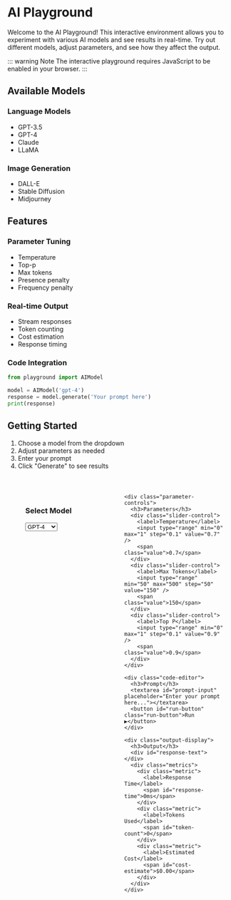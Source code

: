 # AI Playground

Welcome to the AI Playground! This interactive environment allows you to experiment with various AI models and see results in real-time. Try out different models, adjust parameters, and see how they affect the output.

::: warning Note
The interactive playground requires JavaScript to be enabled in your browser.
:::

## Available Models

### Language Models
- GPT-3.5
- GPT-4
- Claude
- LLaMA

### Image Generation
- DALL-E
- Stable Diffusion
- Midjourney

## Features

### Parameter Tuning
- Temperature
- Top-p
- Max tokens
- Presence penalty
- Frequency penalty

### Real-time Output
- Stream responses
- Token counting
- Cost estimation
- Response timing

### Code Integration
```python
from playground import AIModel

model = AIModel('gpt-4')
response = model.generate('Your prompt here')
print(response)
```

## Getting Started

1. Choose a model from the dropdown
2. Adjust parameters as needed
3. Enter your prompt
4. Click "Generate" to see results

<ClientOnly>
  <div class="playground-container">
    <div class="model-selector">
      <h3>Select Model</h3>
      <select id="model-select">
        <option value="gpt-4">GPT-4</option>
        <option value="gpt-3.5">GPT-3.5</option>
        <option value="claude">Claude</option>
        <option value="llama">LLaMA</option>
      </select>
    </div>

    <div class="parameter-controls">
      <h3>Parameters</h3>
      <div class="slider-control">
        <label>Temperature</label>
        <input type="range" min="0" max="1" step="0.1" value="0.7" />
        <span class="value">0.7</span>
      </div>
      <div class="slider-control">
        <label>Max Tokens</label>
        <input type="range" min="50" max="500" step="50" value="150" />
        <span class="value">150</span>
      </div>
      <div class="slider-control">
        <label>Top P</label>
        <input type="range" min="0" max="1" step="0.1" value="0.9" />
        <span class="value">0.9</span>
      </div>
    </div>

    <div class="code-editor">
      <h3>Prompt</h3>
      <textarea id="prompt-input" placeholder="Enter your prompt here..."></textarea>
      <button id="run-button" class="run-button">Run ▶️</button>
    </div>

    <div class="output-display">
      <h3>Output</h3>
      <div id="response-text"></div>
      <div class="metrics">
        <div class="metric">
          <label>Response Time</label>
          <span id="response-time">0ms</span>
        </div>
        <div class="metric">
          <label>Tokens Used</label>
          <span id="token-count">0</span>
        </div>
        <div class="metric">
          <label>Estimated Cost</label>
          <span id="cost-estimate">$0.00</span>
        </div>
      </div>
    </div>
  </div>
</ClientOnly>

<script setup>
import { onMounted } from 'vue'

const initPlayground = () => {
  const modelSelect = document.getElementById('model-select')
  const promptInput = document.getElementById('prompt-input')
  const runButton = document.getElementById('run-button')
  const responseText = document.getElementById('response-text')
  const responseTime = document.getElementById('response-time')
  const tokenCount = document.getElementById('token-count')
  const costEstimate = document.getElementById('cost-estimate')
  
  if (!runButton || !responseText || !responseTime || !tokenCount || !costEstimate) {
    return
  }
  
  runButton.addEventListener('click', async () => {
    // Demo response
    responseText.textContent = 'This is a demo response. In a real implementation, this would connect to an AI model API.'
    responseTime.textContent = '150ms'
    tokenCount.textContent = '25'
    costEstimate.textContent = '$0.001'
  })
  
  // Update parameter values
  document.querySelectorAll('.slider-control input').forEach(slider => {
    slider.addEventListener('input', (e) => {
      const valueDisplay = e.target.nextElementSibling
      if (valueDisplay) {
        valueDisplay.textContent = e.target.value
      }
    })
  })
}

onMounted(() => {
  if (typeof window !== 'undefined') {
    // Use setTimeout to ensure DOM is fully loaded
    setTimeout(initPlayground, 0)
  }
})
</script>

<style>
.playground-container {
  display: grid;
  grid-template-columns: 1fr;
  gap: 20px;
  padding: 20px;
  background: var(--vp-c-bg-soft);
  border-radius: 8px;
  margin: 20px 0;
}

.model-selector,
.parameter-controls,
.code-editor,
.output-display {
  background: var(--vp-c-bg);
  padding: 20px;
  border-radius: 8px;
  border: 1px solid var(--vp-c-divider);
}

.slider-control {
  margin: 15px 0;
  display: grid;
  grid-template-columns: 1fr 150px 50px;
  gap: 10px;
  align-items: center;
}

.code-editor textarea {
  width: 100%;
  height: 150px;
  padding: 10px;
  border-radius: 4px;
  border: 1px solid var(--vp-c-divider);
  background: var(--vp-c-bg);
  color: var(--vp-c-text-1);
  font-family: var(--vp-font-family-mono);
  resize: vertical;
}

.run-button {
  margin-top: 10px;
  padding: 8px 16px;
  background: var(--vp-c-brand);
  color: white;
  border: none;
  border-radius: 4px;
  cursor: pointer;
  font-weight: 500;
}

.run-button:hover {
  background: var(--vp-c-brand-dark);
}

#response-text {
  min-height: 100px;
  padding: 10px;
  background: var(--vp-c-bg-soft);
  border-radius: 4px;
  white-space: pre-wrap;
}

.metrics {
  display: grid;
  grid-template-columns: repeat(auto-fit, minmax(150px, 1fr));
  gap: 15px;
  margin-top: 20px;
  padding-top: 20px;
  border-top: 1px solid var(--vp-c-divider);
}

.metric {
  text-align: center;
}

@media (min-width: 768px) {
  .playground-container {
    grid-template-columns: repeat(2, 1fr);
  }
}
</style>